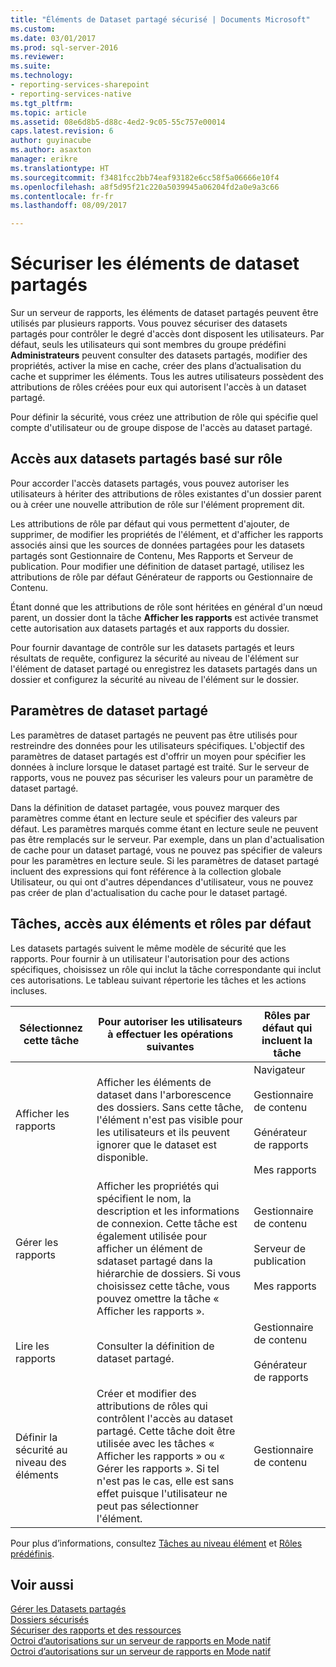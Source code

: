 ```yaml
---
title: "Éléments de Dataset partagé sécurisé | Documents Microsoft"
ms.custom: 
ms.date: 03/01/2017
ms.prod: sql-server-2016
ms.reviewer: 
ms.suite: 
ms.technology:
- reporting-services-sharepoint
- reporting-services-native
ms.tgt_pltfrm: 
ms.topic: article
ms.assetid: 08e6d8b5-d88c-4ed2-9c05-55c757e00014
caps.latest.revision: 6
author: guyinacube
ms.author: asaxton
manager: erikre
ms.translationtype: HT
ms.sourcegitcommit: f3481fcc2bb74eaf93182e6cc58f5a06666e10f4
ms.openlocfilehash: a8f5d95f21c220a5039945a06204fd2a0e9a3c66
ms.contentlocale: fr-fr
ms.lasthandoff: 08/09/2017

---
```

# <a name="secure-shared-dataset-items"></a>Sécuriser les éléments de dataset partagés
  Sur un serveur de rapports, les éléments de dataset partagés peuvent être utilisés par plusieurs rapports. Vous pouvez sécuriser des datasets partagés pour contrôler le degré d'accès dont disposent les utilisateurs. Par défaut, seuls les utilisateurs qui sont membres du groupe prédéfini **Administrateurs** peuvent consulter des datasets partagés, modifier des propriétés, activer la mise en cache, créer des plans d’actualisation du cache et supprimer les éléments. Tous les autres utilisateurs possèdent des attributions de rôles créées pour eux qui autorisent l'accès à un dataset partagé.  
  
 Pour définir la sécurité, vous créez une attribution de rôle qui spécifie quel compte d'utilisateur ou de groupe dispose de l'accès au dataset partagé.  
  
## <a name="role-based-access-to-shared-datasets"></a>Accès aux datasets partagés basé sur rôle  
 Pour accorder l'accès datasets partagés, vous pouvez autoriser les utilisateurs à hériter des attributions de rôles existantes d'un dossier parent ou à créer une nouvelle attribution de rôle sur l'élément proprement dit.  
  
 Les attributions de rôle par défaut qui vous permettent d'ajouter, de supprimer, de modifier les propriétés de l'élément, et d'afficher les rapports associés ainsi que les sources de données partagées pour les datasets partagés sont Gestionnaire de Contenu, Mes Rapports et Serveur de publication. Pour modifier une définition de dataset partagé, utilisez les attributions de rôle par défaut Générateur de rapports ou Gestionnaire de Contenu.  
  
 Étant donné que les attributions de rôle sont héritées en général d'un nœud parent, un dossier dont la tâche **Afficher les rapports** est activée transmet cette autorisation aux datasets partagés et aux rapports du dossier.  
  
 Pour fournir davantage de contrôle sur les datasets partagés et leurs résultats de requête, configurez la sécurité au niveau de l'élément sur l'élément de dataset partagé ou enregistrez les datasets partagés dans un dossier et configurez la sécurité au niveau de l'élément sur le dossier.  
  
## <a name="shared-dataset-parameters"></a>Paramètres de dataset partagé  
 Les paramètres de dataset partagés ne peuvent pas être utilisés pour restreindre des données pour les utilisateurs spécifiques. L'objectif des paramètres de dataset partagés est d'offrir un moyen pour spécifier les données à inclure lorsque le dataset partagé est traité. Sur le serveur de rapports, vous ne pouvez pas sécuriser les valeurs pour un paramètre de dataset partagé.  
  
 Dans la définition de dataset partagée, vous pouvez marquer des paramètres comme étant en lecture seule et spécifier des valeurs par défaut. Les paramètres marqués comme étant en lecture seule ne peuvent pas être remplacés sur le serveur. Par exemple, dans un plan d'actualisation de cache pour un dataset partagé, vous ne pouvez pas spécifier de valeurs pour les paramètres en lecture seule. Si les paramètres de dataset partagé incluent des expressions qui font référence à la collection globale Utilisateur, ou qui ont d'autres dépendances d'utilisateur, vous ne pouvez pas créer de plan d'actualisation du cache pour le dataset partagé.  
  
## <a name="tasks-access-to-items-and-default-roles"></a>Tâches, accès aux éléments et rôles par défaut  
 Les datasets partagés suivent le même modèle de sécurité que les rapports. Pour fournir à un utilisateur l'autorisation pour des actions spécifiques, choisissez un rôle qui inclut la tâche correspondante qui inclut ces autorisations. Le tableau suivant répertorie les tâches et les actions incluses.  
  
|Sélectionnez cette tâche|Pour autoriser les utilisateurs à effectuer les opérations suivantes|Rôles par défaut qui incluent la tâche|  
|----------------------|---------------------------------|-----------------------------------------|  
|Afficher les rapports|Afficher les éléments de dataset dans l'arborescence des dossiers. Sans cette tâche, l'élément n'est pas visible pour les utilisateurs et ils peuvent ignorer que le dataset est disponible.|Navigateur<br /><br /> Gestionnaire de contenu<br /><br /> Générateur de rapports<br /><br /> Mes rapports|  
|Gérer les rapports|Afficher les propriétés qui spécifient le nom, la description et les informations de connexion. Cette tâche est également utilisée pour afficher un élément de sdataset partagé dans la hiérarchie de dossiers. Si vous choisissez cette tâche, vous pouvez omettre la tâche « Afficher les rapports ».|Gestionnaire de contenu<br /><br /> Serveur de publication<br /><br /> Mes rapports|  
|Lire les rapports|Consulter la définition de dataset partagé.|Gestionnaire de contenu<br /><br /> Générateur de rapports|  
|Définir la sécurité au niveau des éléments|Créer et modifier des attributions de rôles qui contrôlent l'accès au dataset partagé. Cette tâche doit être utilisée avec les tâches « Afficher les rapports » ou « Gérer les rapports ». Si tel n'est pas le cas, elle est sans effet puisque l'utilisateur ne peut pas sélectionner l'élément.|Gestionnaire de contenu|  
  
 Pour plus d’informations, consultez [Tâches au niveau élément](../../reporting-services/security/tasks-and-permissions-item-level-tasks.md) et [Rôles prédéfinis](../../reporting-services/security/role-definitions-predefined-roles.md).  
  
## <a name="see-also"></a>Voir aussi  
 [Gérer les Datasets partagés](../../reporting-services/report-data/manage-shared-datasets.md)   
 [Dossiers sécurisés](../../reporting-services/security/secure-folders.md)   
 [Sécuriser des rapports et des ressources](../../reporting-services/security/secure-reports-and-resources.md)   
 [Octroi d’autorisations sur un serveur de rapports en Mode natif](../../reporting-services/security/granting-permissions-on-a-native-mode-report-server.md)   
 [Octroi d’autorisations sur un serveur de rapports en Mode natif](../../reporting-services/security/granting-permissions-on-a-native-mode-report-server.md)  
  
  
